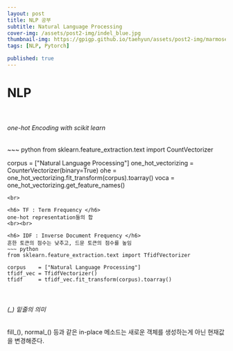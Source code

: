 ```yaml
---
layout: post
title: NLP 공부
subtitle: Natural Language Processing
cover-img: /assets/post2-img/indel_blue.jpg
thumbnail-img: https://gpigp.github.io/taehyun/assets/post2-img/marmoset.jpg
tags: [NLP, Pytorch]

published: true
---
```


NLP
============================
<br>
<h6> one-hot Encoding with scikit learn </h6>
~~~ python
from sklearn.feature_extraction.text import CountVectorizer

corpus              = ["Natural Language Processing"]
one_hot_vectorizing = CounterVectorizer(binary=True)
ohe                 = one_hot_vectorizing.fit_transform(corpus).toarray()
voca                = one_hot_vectorizing.get_feature_names()
~~~
<br>

<h6> TF : Term Frequency </h6>
one-hot representation들의 합
<br><br>

<h6> IDF : Inverse Document Frequency </h6>
흔한 토큰의 점수는 낮추고, 드문 토큰의 점수를 높임
~~~ python
from sklearn.feature_extraction.text import TfidfVectorizer

corpus    = ["Natural Language Processing"]
tfidf_vec = TfidfVectorizer()
tfidf     = tfidf_vec.fit_transform(corpus).toarray()
~~~
<br>

<h6> (_) 밑줄의 의미 </h6>
fill_(), normal_() 등과 같은 in-place 메소드는 새로운 객체를 생성하는게 아닌 현재값을 변경해준다.
<br><br>





